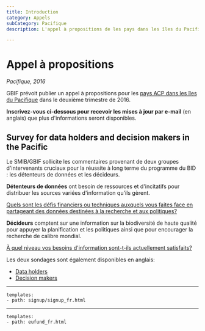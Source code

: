 ```yaml
---
title: Introduction
category: Appels
subCategory: Pacifique
description: L'appel à propositions de les pays dans les îles du Pacifique dans le deuxième trimestre de 2016.

---
```

# Appel à propositions

_Pacifique, 2016_

GBIF prévoit publier un appel à propositions pour les [pays ACP dans les îles du Pacifique](https://ec.europa.eu/europeaid/regions/african-caribbean-and-pacific-acp-region_en) dans le deuxième trimestre de 2016.


**Inscrivez-vous ci-dessous pour recevoir les mises à jour par e-mail** (en anglais) que plus d'informations seront disponibles. 

## Survey for data holders and decision makers in the Pacific

Le SMIB/GBIF sollicite les commentaires provenant de deux groupes d'intervenants cruciaux pour la réussite à long terme du programme du BID : les détenteurs de données et les décideurs.

**Détenteurs de données** ont besoin de ressources et d'incitatifs pour distribuer les sources variées d'information qu'ils gèrent. 

[Quels sont les défis financiers ou techniques auxquels vous faites face en partageant des données destinées à la recherche et aux politiques?](https://fr.surveymonkey.com/r/7NSCNPW)

**Décideurs** comptent sur une information sur la biodiversité de haute qualité pour appuyer la planification et les politiques ainsi que pour encourager la recherche de calibre mondial. 

[À quel niveau vos besoins d'information sont-t-ils actuellement satisfaits?](https://fr.surveymonkey.com/r/9J3T2XS)

Les deux sondages sont également disponibles en anglais:
+ [Data holders](https://www.surveymonkey.com/r/8VMYWGH)
+ [Decision makers](https://www.surveymonkey.com/r/8VQXG7W)

-----------------

```styledYaml
templates:
- path: signup/signup_fr.html
```

------

```styledYaml
templates:
- path: eufund_fr.html
```